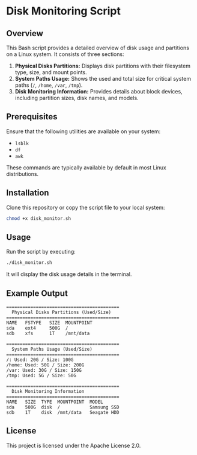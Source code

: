 # Disk Monitoring Script

## Overview
This Bash script provides a detailed overview of disk usage and partitions on a Linux system. It consists of three sections:

1. **Physical Disks Partitions:** Displays disk partitions with their filesystem type, size, and mount points.
2. **System Paths Usage:** Shows the used and total size for critical system paths (`/`, `/home`, `/var`, `/tmp`).
3. **Disk Monitoring Information:** Provides details about block devices, including partition sizes, disk names, and models.

## Prerequisites
Ensure that the following utilities are available on your system:
- `lsblk`
- `df`
- `awk`

These commands are typically available by default in most Linux distributions.

## Installation
Clone this repository or copy the script file to your local system:
```bash
chmod +x disk_monitor.sh
```

## Usage
Run the script by executing:
```bash
./disk_monitor.sh
```
It will display the disk usage details in the terminal.

## Example Output
```
==========================================
  Physical Disks Partitions (Used/Size)   
==========================================
NAME   FSTYPE   SIZE  MOUNTPOINT
sda    ext4     500G  /
sdb    xfs      1T    /mnt/data

==========================================
  System Paths Usage (Used/Size)          
==========================================
/: Used: 20G / Size: 100G
/home: Used: 50G / Size: 200G
/var: Used: 30G / Size: 150G
/tmp: Used: 5G / Size: 50G

==========================================
  Disk Monitoring Information             
==========================================
NAME   SIZE  TYPE  MOUNTPOINT  MODEL
sda    500G  disk  /           Samsung SSD
sdb    1T    disk  /mnt/data   Seagate HDD
```

## License
This project is licensed under the Apache License 2.0.